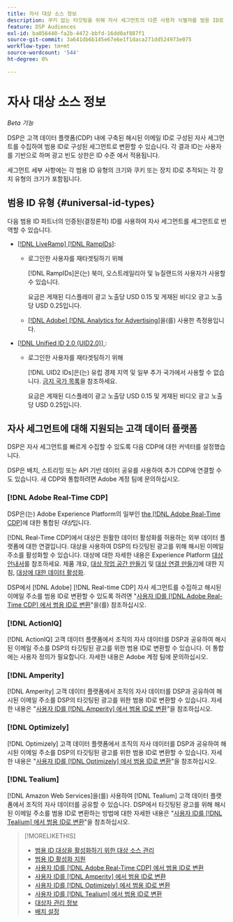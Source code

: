 ```yaml
---
title: 자사 대상 소스 정보
description: 쿠키 없는 타깃팅을 위해 자사 세그먼트의 다른 사용자 식별자를 범용 ID로 변환하는 방법에 대해 알아봅니다.
feature: DSP Audiences
exl-id: ba056440-fa2b-4472-bbfd-16dd0af887f1
source-git-commit: 3a641db6b145e67e6e1f1daca271dd524973e075
workflow-type: tm+mt
source-wordcount: '544'
ht-degree: 0%

---
```


# 자사 대상 소스 정보

*Beta 기능*

DSP은 고객 데이터 플랫폼(CDP) 내에 구축된 해시된 이메일 ID로 구성된 자사 세그먼트를 수집하여 범용 ID로 구성된 세그먼트로 변환할 수 있습니다. 각 결과 ID는 사용자를 기반으로 하며 광고 빈도 상한은 ID 수준 <!-- Move that info. to somewhere else? -->에서 적용됩니다.

세그먼트 세부 사항에는 각 범용 ID 유형의 크기와 쿠키 또는 장치 ID로 추적되는 각 장치 유형의 크기가 포함됩니다.

## 범용 ID 유형 {#universal-id-types}

<!--  Replace below with this once ID5 sources are possible 

Using your first-party data, you can create segments with IDs from the following universal ID partners.

* Authenticated (deterministic) IDs using hashed email addresses:

-->

다음 범용 ID 파트너의 인증된(결정론적) ID를 사용하여 자사 세그먼트를 세그먼트로 번역할 수 있습니다.

* [[!DNL LiveRamp] [!DNL RampIDs]](https://liveramp.com/identity-resolution):

   * 로그인한 사용자를 재타겟팅하기 위해

     [!DNL RampIDs]은(는) 북미, 오스트레일리아 및 뉴질랜드의 사용자가 사용할 수 있습니다.

     요금은 게재된 디스플레이 광고 노출당 USD 0.15 및 게재된 비디오 광고 노출당 USD 0.25입니다.

   * [[!DNL Adobe] [!DNL Analytics for Advertising]](/help/integrations/analytics/overview.md)을(를) 사용한 측정용입니다.

* [[!DNL Unified ID 2.0 (UID2.0)] ](https://unifiedid.com):

   * 로그인한 사용자를 재타겟팅하기 위해

     [!DNL UID2 IDs]은(는) 유럽 경제 지역 및 일부 추가 국가에서 사용할 수 없습니다. [금지 국가 목록](/help/policies/universal-id-policy.md#prohibited-countries-uid2)을 참조하세요.

     요금은 게재된 디스플레이 광고 노출당 USD 0.15 및 게재된 비디오 광고 노출당 USD 0.25입니다.

<!-- Not yet

* Probabilistic (unauthenticated) IDs using hashed email addresses:

  * [[!DNL ID5] IDs](https://id5.io): For retargeting unauthenticated site traffic, prospecting using third-party data, and measurement for both using [[!DNL Adobe] [!DNL Analytics for Advertising]](/help/integrations/analytics/overview.md). ID5 IDs are available for no fee.

    ID5 creates an ID by stitching together user signals (hashed email address) with various browser signals (such as IP address and timestamp).

    [!DNL Analytics] measurement requires all [prerequisites for implementing [!DNL Analytics for Advertising]](/help/integrations/analytics/prerequisites.md) and the [AMO ID and EF ID in your tracking URLs](/help/integrations/analytics/ids.md). You also must sign an agreement with [!DNL ID5] and set a parameter within your existing JavaScript tracking tags. <!-- Contact your Adobe Account Team for instructions. -->

<!--
    >[!NOTE]
    >
    >Third-party segments from [!DNL Eyeota] may automatically include ID5 IDs, in addition to users tracked by cookies or device IDs. The segment details include the size for each type. The usual usage fee for each segment, which is stated next to the segment name, applies; no additional fees are charged for the ID5 IDs.
-->

## 자사 세그먼트에 대해 지원되는 고객 데이터 플랫폼

DSP은 자사 세그먼트를 빠르게 수집할 수 있도록 다음 CDP에 대한 커넥터를 설정했습니다.

DSP은 배치, 스트리밍 또는 API 기반 데이터 공유를 사용하여 추가 CDP에 연결할 수도 있습니다. 새 CDP와 통합하려면 Adobe 계정 팀에 문의하십시오.

### [!DNL Adobe Real-Time CDP]

DSP은(는) Adobe Experience Platform의 일부인 [the [!DNL Adobe Real-Time CDP]](https://experienceleague.adobe.com/docs/experience-platform/rtcdp/overview.html)에 대한 통합된 *대상*&#x200B;입니다.

[!DNL Real-Time CDP]에서 대상은 원활한 데이터 활성화를 허용하는 외부 데이터 플랫폼에 대한 연결입니다. 대상을 사용하여 DSP의 타깃팅된 광고를 위해 해시된 이메일 주소를 활성화할 수 있습니다. 대상에 대한 자세한 내용은 Experience Platform [대상 안내서](https://experienceleague.adobe.com/docs/experience-platform/destinations/home.html)를 참조하세요. 제품 개요, [대상 작업 공간 만들기](https://experienceleague.adobe.com/docs/experience-platform/destinations/ui/destinations-workspace.html) 및 [대상 연결 만들기](https://experienceleague.adobe.com/docs/experience-platform/destinations/ui/connect-destination.html)에 대한 지침, [대상에 대한 데이터 활성화](https://experienceleague.adobe.com/docs/experience-platform/destinations/ui/activate/activate-segment-streaming-destinations.html).

DSP에서 [!DNL Adobe] [!DNL Real-time CDP] 자사 세그먼트를 수집하고 해시된 이메일 주소를 범용 ID로 변환할 수 있도록 하려면 &quot;[사용자 ID를  [!DNL Adobe Real-Time CDP] 에서 범용 ID로 변환](/help/dsp/audiences/sources/source-adobe-rtcdp.md)&quot;을(를) 참조하십시오.

### [!DNL ActionIQ]

[!DNL ActionIQ] 고객 데이터 플랫폼에서 조직의 자사 데이터를 DSP과 공유하여 해시된 이메일 주소를 DSP의 타깃팅된 광고를 위한 범용 ID로 변환할 수 있습니다. 이 통합에는 사용자 정의가 필요합니다. 자세한 내용은 Adobe 계정 팀에 문의하십시오.

### [!DNL Amperity]

[!DNL Amperity] 고객 데이터 플랫폼에서 조직의 자사 데이터를 DSP과 공유하여 해시된 이메일 주소를 DSP의 타깃팅된 광고를 위한 범용 ID로 변환할 수 있습니다. 자세한 내용은 &quot;[사용자 ID를  [!DNL Amperity] 에서 범용 ID로 변환](/help/dsp/audiences/sources/source-amperity.md)&quot;을 참조하십시오.

### [!DNL Optimizely]

[!DNL Optimizely] 고객 데이터 플랫폼에서 조직의 자사 데이터를 DSP과 공유하여 해시된 이메일 주소를 DSP의 타깃팅된 광고를 위한 범용 ID로 변환할 수 있습니다. 자세한 내용은 &quot;[사용자 ID를  [!DNL Optimizely] 에서 범용 ID로 변환](/help/dsp/audiences/sources/source-optimizely.md)&quot;을 참조하십시오.

### [!DNL Tealium]

[!DNL Amazon Web Services]을(를) 사용하여 [!DNL Tealium] 고객 데이터 플랫폼에서 조직의 자사 데이터를 공유할 수 있습니다. DSP에서 타깃팅된 광고를 위해 해시된 이메일 주소를 범용 ID로 변환하는 방법에 대한 자세한 내용은 &quot;[사용자 ID를  [!DNL Tealium] 에서 범용 ID로 변환](/help/dsp/audiences/sources/source-tealium.md)&quot;을 참조하십시오.

>[!MORELIKETHIS]
>
>* [범용 ID 대상을 활성화하기 위한 대상 소스 관리](source-manage.md)
>* [범용 ID 활성화 지원](/help/dsp/audiences/universal-ids.md)
>* [사용자 ID를  [!DNL Adobe Real-Time CDP] 에서 범용 ID로 변환](/help/dsp/audiences/sources/source-adobe-rtcdp.md)
>* [사용자 ID를  [!DNL Amperity] 에서 범용 ID로 변환](/help/dsp/audiences/sources/source-amperity.md)
>* [사용자 ID를  [!DNL Optimizely] 에서 범용 ID로 변환](/help/dsp/audiences/sources/source-optimizely.md)
>* [사용자 ID를  [!DNL Tealium] 에서 범용 ID로 변환](/help/dsp/audiences/sources/source-tealium.md)
>* [대상자 관리 정보](/help/dsp/audiences/audience-about.md)
>* [배치 설정](/help/dsp/campaign-management/placements/placement-settings.md)
